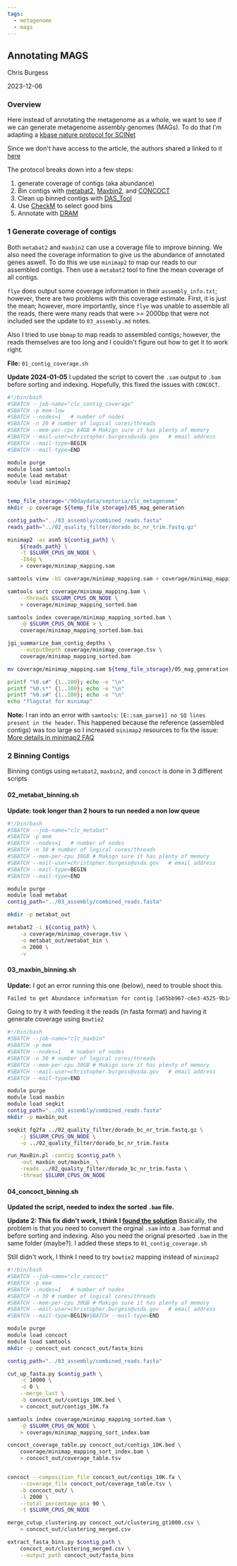 ```yaml
---
tags:
  - metagenome
  - mags
---
```

## Annotating MAGS

Chris Burgess

2023-12-06

### Overview

Here instead of annotating the metagenome as a whole, we want to see if we can generate metagenome assembly genomes (MAGs). To do that I'm adapting a [kbase nature protocol for SCINet](https://www.nature.com/articles/s41596-022-00747-x)

Since we don't have access to the article, the authors shared a linked to it [here](https://www.nature.com/articles/s41596-022-00747-x.epdf?sharing_token=aYwPliWVzKmhGa9POJvputRgN0jAjWel9jnR3ZoTv0PTMzshsGuS6o-gH6M2KRreQjVgBUxXmKyxa7cIrbqb9yneiDuho6oMD1wKWKtyH2NMXjjojD9Q_05hBPjK8RlE3-fjD2VjCEjEVdttYZs_x3lckEs0oM8YKWmjGc5Cokw%3D)

The protocol breaks down into a few steps:

1) generate coverage of contigs (aka abundance)
2) Bin contigs with [metabat2](https://bitbucket.org/berkeleylab/metabat/src/master/), [Maxbin2](https://sourceforge.net/p/maxbin/code/ci/master/tree/), and [CONCOCT](https://github.com/BinPro/CONCOCT)
3) Clean up binned contigs with [DAS_Tool](https://github.com/cmks/DAS_Tool)
4) Use [CheckM](https://github.com/Ecogenomics/CheckM) to select good bins
5) Annotate with [DRAM](https://github.com/WrightonLabCSU/DRAM/wiki)

### 1 Generate coverage of contigs

Both `metabat2` and `maxbin2` can use a coverage file to improve binning. We also need the coverage information to give us the abundance of annotated genes aswell. To do this we use `minimap2` to map our reads to our assembled contigs. Then use a `metabat2` tool to fine the mean coverage of all contigs.

`flye` does output some coverage information in their `assembly_info.txt`; however, there are two problems with this coverage estimate. First, it is just the mean; however, more importantly, since `flye` was unable to assemble all the reads, there were many reads that were >= 2000bp that were not included see the update to `03_assembly.md` notes.

Also I tried to use `bbmap` to map reads to assembled contigs; however, the reads themselves are too long and I couldn't figure out how to get it to work right.

**File:** `01_contig_coverage.sh`

**Update 2024-01-05** I updated the script to covert the `.sam` output to `.bam` before sorting and indexing. Hopefully, this fixed the issues with `CONCOCT`. 

```bash
#!/bin/bash
#SBATCH --job-name="clc_contig_coverage"
#SBATCH -p mem-low
#SBATCH --nodes=1   # number of nodes
#SBATCH -n 20 # number of logical cores/threads
#SBATCH --mem-per-cpu 64GB # Makign sure it has plenty of memory
#SBATCH --mail-user=christopher.burgess@usda.gov   # email address
#SBATCH --mail-type=BEGIN
#SBATCH --mail-type=END

module purge
module load samtools
module load metabat
module load minimap2


temp_file_storage="/90daydata/septoria/clc_metagenome"
mkdir -p coverage ${temp_file_storage}/05_mag_generation

contig_path="../03_assembly/combined_reads.fasta"
reads_path="../02_quality_filter/dorado_bc_nr_trim.fastq.gz"

minimap2 -ax asm5 ${contig_path} \
    ${reads_path} \
    -t $SLURM_CPUS_ON_NODE \
    -I64g \
    > coverage/minimap_mapping.sam

samtools view -bS coverage/minimap_mapping.sam > coverage/minimap_mapping.bam

samtools sort coverage/minimap_mapping.bam \
    --threads $SLURM_CPUS_ON_NODE \
    > coverage/minimap_mapping_sorted.bam

samtools index coverage/minimap_mapping_sorted.bam \
    -@ $SLURM_CPUS_ON_NODE > \
    coverage/minimap_mapping_sorted.bam.bai

jgi_summarize_bam_contig_depths \
    --outputDepth coverage/minimap_coverage.tsv \
    coverage/minimap_mapping_sorted.bam

mv coverage/minimap_mapping.sam ${temp_file_storage}/05_mag_generation

printf "%0.s#" {1..100}; echo -e "\n"
printf "%0.s*" {1..100}; echo -e "\n"
printf "%0.s#" {1..100}; echo -e "\n"
echo "flagstat for minimap"
```

**Note:** I ran into an error with `samtools`: `[E::sam_parse1] no SQ lines present in the header`. This happened because the reference (assembled contigs) was too large so I increased `minimap2` resources to fix the issue: [More details in minimap2 FAQ](https://github.com/lh3/minimap2/blob/master/FAQ.md#3-the-output-sam-doesnt-have-a-header)


### 2 Binning Contigs

Binning contigs using `metabat2`, `maxbin2`, and `concoct` is done in 3 different scripts

#### 02_metabat_binning.sh

**Update: took longer than 2 hours to run needed a non low queue**

```bash
#!/bin/bash
#SBATCH --job-name="clc_metabat"
#SBATCH -p mem
#SBATCH --nodes=1   # number of nodes
#SBATCH -n 30 # number of logical cores/threads
#SBATCH --mem-per-cpu 30GB # Makign sure it has plenty of memory
#SBATCH --mail-user=christopher.burgess@usda.gov   # email address
#SBATCH --mail-type=BEGIN
#SBATCH --mail-type=END

module purge
module load metabat
contig_path="../03_assembly/combined_reads.fasta"

mkdir -p metabat_out

metabat2 -i ${contig_path} \
    -a coverage/minimap_coverage.tsv \
    -o metabat_out/metabat_bin \
    -m 2000 \
    -v
```

#### 03_maxbin_binning.sh

**Update:** I got an error running this one (below), need to trouble shoot this.

```bash
Failed to get Abundance information for contig [a65bb967-c6e3-4525-9b14-c03d63ce70be;67da4d9d-7335-4133-a188-3df122f83bb5] in file [maxbin_out/maxbin_.contig.tmp.abund1]
```

Going to try it with feeding it the reads (in fasta format) and having it generate coverage using `Bowtie2`

```bash
#!/bin/bash
#SBATCH --job-name="clc_maxbin"
#SBATCH -p mem
#SBATCH --nodes=1   # number of nodes
#SBATCH -n 30 # number of logical cores/threads
#SBATCH --mem-per-cpu 30GB # Makign sure it has plenty of memory
#SBATCH --mail-user=christopher.burgess@usda.gov   # email address
#SBATCH --mail-type=END

module purge
module load maxbin
module load seqkit
contig_path="../03_assembly/combined_reads.fasta"
mkdir -p maxbin_out

seqkit fq2fa ../02_quality_filter/dorado_bc_nr_trim.fastq.gz \
    -j $SLURM_CPUS_ON_NODE \
    -o ../02_quality_filter/dorado_bc_nr_trim.fasta

run_MaxBin.pl -contig $contig_path \
    -out maxbin_out/maxbin_ \
    -reads ../02_quality_filter/dorado_bc_nr_trim.fasta \
    -thread $SLURM_CPUS_ON_NODE
```

#### 04_concoct_binning.sh

**Updated the script, needed to index the sorted `.bam` file.**

**Update 2: This fix didn't work, I think I [found the solution](https://github.com/BinPro/CONCOCT/issues/307#issuecomment-1579464556)** Basically, the problem is that you need to convert the orginal `.sam` into a `.bam` format and before sorting and indexing. Also you need the orignal presorted `.bam` in the same folder (maybe?). I added these steps to `01_contig_coverage.sh` 

Still didn't work, I think I need to try `bowtie2` mapping instead of `minimap2`

```bash
#!/bin/bash
#SBATCH --job-name="clc_concoct"
#SBATCH -p mem
#SBATCH --nodes=1   # number of nodes
#SBATCH -n 30 # number of logical cores/threads
#SBATCH --mem-per-cpu 30GB # Makign sure it has plenty of memory
#SBATCH --mail-user=christopher.burgess@usda.gov   # email address
#SBATCH --mail-type=BEGIN#SBATCH --mail-type=END

module purge
module load concoct
module load samtools
mkdir -p concoct_out concoct_out/fasta_bins

contig_path="../03_assembly/combined_reads.fasta"

cut_up_fasta.py $contig_path \
    -c 10000 \
    -o 0 \
    --merge_last \
    -b concoct_out/contigs_10K.bed \
    > concoct_out/contigs_10K.fa

samtools index coverage/minimap_mapping_sorted.bam \
    -@ $SLURM_CPUS_ON_NODE \
    > coverage/minimap_mapping_sort_index.bam

concoct_coverage_table.py concoct_out/contigs_10K.bed \
    coverage/minimap_mapping_sort_index.bam \
    > concoct_out/coverage_table.tsv


concoct --composition_file concoct_out/contigs_10K.fa \
    --coverage_file concoct_out/coverage_table.tsv \
    -b concoct_out/ \
    -l 2000 \
    --total_percentage_pca 90 \
    -t $SLURM_CPUS_ON_NODE

merge_cutup_clustering.py concoct_out/clustering_gt1000.csv \
    > concoct_out/clustering_merged.csv

extract_fasta_bins.py $contig_path \
    concoct_out/clustering_merged.csv \
    --output_path concoct_out/fasta_bins
```

